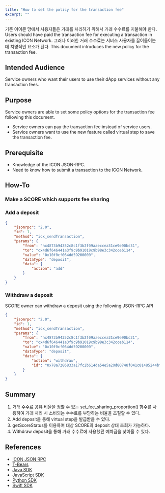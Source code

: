 ```yaml
---
title: "How to set the policy for the transaction fee"
excerpt: ""
---
```


기존 아이콘 망에서 사용자들은 거래를 처리하기 위해서 거래 수수료를 지불해야 한다.
Users should have paid the transaction fee for executing a transaction in existing ICON Network.
그러나 이러한 거래 수수료는 서비스 사용자를 끌어들이는데 치명적인 요소가 된다.
This document introduces the new policy for the transaction fee.

## Intended Audience

Service owners who want their users to use their dApp services without any transaction fees.

## Purpose

Service owners are able to set some policy options for the transaction fee following this document.
* Service owners can pay the transaction fee instead of service users.
* Service owners want to use the new feature called virtual step to save the transaction fee.

## Prerequisite 

* Knowledge of the ICON JSON-RPC.
* Need to know how to submit a transaction to the ICON Network.

## How-To

### Make a SCORE which supports fee sharing

### Add a deposit

```json
{
    "jsonrpc": "2.0",
    "id": 1,
    "method": "icx_sendTransaction",
    "params": {
        "from": "hx4873b94352c8c1f3b2f09aaeccea31ce9e90bd31",
        "to": "cx4d6f646441a3f9c9b91019c9b98e3c342cceb114",
        "value": "0x10f0cf064dd59200000",
        "dataType": "deposit",
        "data": {
            "action": "add"
        }
    }
}
```

### Withdraw a deposit

SCORE owner can withdraw a deposit using the following JSON-RPC API

```json
{
    "jsonrpc": "2.0",
    "id": 1,
    "method": "icx_sendTransaction",
    "params": {
        "from": "hx4873b94352c8c1f3b2f09aaeccea31ce9e90bd31",
        "to": "cx4d6f646441a3f9c9b91019c9b98e3c342cceb114",
        "value": "0x10f0cf064dd59200000",
        "dataType": "deposit",
        "data": {
            "action": "withdraw",
            "id": "0x78a7286833a17fc2b614da54e5a20d80748f041c81485244bf557445b19f5c07"
        }
    }
}
```

## Summary

1. 거래 수수료 공유 비율을 정할 수 있는 set_fee_sharing_proportion() 함수를 사용하여 거래 처리 시 소비되는 수수료를 부담하는 비율을 조절할 수 있다.
3. Add deposit을 통해 virtual step을 발급받을 수 있다.
4. getScoreStatus를 이용하여 대상 SCORE의 deposit 상태 조회가 가능하다.
5. Withdraw deposit을 통해 거래 수수료에 사용했던 예치금을 찾아올 수 있다.

## References

- [ICON JSON RPC](https://github.com/icon-project/icon-rpc-server/blob/master/docs/icon-json-rpc-v3.md#debug_estimateStep)
- [T-Bears]()
- [Java SDK]()
- [JavaScript SDK]()
- [Python SDK]()
- [Swift SDK]()